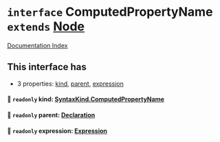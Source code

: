 # `interface` ComputedPropertyName `extends` [Node](../private.interface.Node/README.md)

[Documentation Index](../README.md)

## This interface has

- 3 properties:
[kind](#-readonly-kind-syntaxkindcomputedpropertyname),
[parent](#-readonly-parent-declaration),
[expression](#-readonly-expression-expression)


#### 📄 `readonly` kind: [SyntaxKind.ComputedPropertyName](../private.enum.SyntaxKind/README.md#computedpropertyname--167)



#### 📄 `readonly` parent: [Declaration](../private.interface.Declaration/README.md)



#### 📄 `readonly` expression: [Expression](../private.interface.Expression/README.md)



